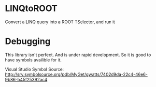 # LINQtoROOT
Convert a LINQ query into a ROOT TSelector, and run it

# Debugging

This library isn't perfect. And is under rapid development. So it is good to have symbols availible for it.

Visual Studio Symbol Source: http://srv.symbolsource.org/pdb/MyGet/gwatts/7402d9da-22c4-46e6-9b86-b45f25392ac4
